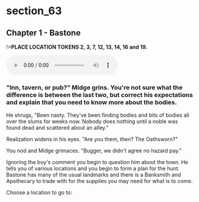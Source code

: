 
# section_63

## Chapter 1 - Bastone

!>**PLACE LOCATION TOKENS 2, 3, 7, 12, 13, 14, 16 and 19.**

<audio controls><source src="../../decomp/app/src/main/res/raw/chp1_22_5__a.mp3" type="audio/mpeg"></audio>

### "Inn, tavern, or pub?" Midge grins. You're not sure what the difference is between the last two, but correct his expectations and explain that you need to know more about the bodies.

He shrugs, "Been nasty. They've been finding bodies and bits of bodies all over the slums for weeks now. Nobody does nothing until a noble was found dead and scattered about an alley."

Realization widens in his eyes. "Are you them, then? The Oathsworn?"

You nod and Midge grimaces. "Bugger, we didn't agree no hazard pay."

Ignoring the boy's comment you begin to question him about the town. He tells you of various locations and you begin to form a plan for the hunt. Bastone has many of the usual landmarks and there is a Banksmith and Apothecary to trade with for the supplies you may need for what is to come.

Choose a location to go to:


